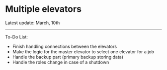 Multiple elevators
======================

Latest update: March, 10th

---

To-Do List:
- Finish handling connections between the elevators
- Make the logic for the master elevator to select one elevator for a job
- Handle the backup part (primary backup storing data)
- Handle the roles change in case of a shutdown